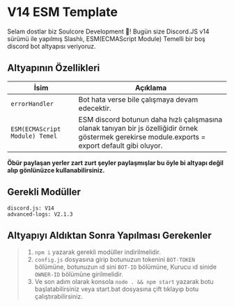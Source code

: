 # V14 ESM Template
Selam dostlar biz Soulcore Development 👋! Bugün size Discord.JS v14 sürümü ile yapılmış Slashlı, ESM(ECMAScript Module) Temelli bir boş discord bot altyapısı veriyoruz.

## Altyapının Özellikleri
| İsim        | Açıklama                              |
|-------------|---------------------------------------|
| `errorHandler`        | Bot hata verse bile çalışmaya devam edecektir.                 |
| `ESM(ECMAScript Module) Temel`        | ESM discord botunun daha hızlı çalışmasına olanak tanıyan bir js özelliğidir örnek göstermek gerekirse module.exports = export default gibi oluyor.                 |

**Öbür paylaşan yerler zart zurt şeyler paylaşmışlar bu öyle bi altyapı değil alıp gönlünüzce kullanabilirsiniz.**

## Gerekli Modüller
```
discord.js: V14
advanced-logs: V2.1.3
```

## Altyapıyı Aldıktan Sonra Yapılması Gerekenler
> 1. `npm i` yazarak gerekli modüller indirilmelidir.
> 2. `config.js` dosyasına girip botunuzun tokenini `BOT-TOKEN` bölümüne, botunuzun ıd sini `BOT-ID` bölümüne, Kurucu ıd sinide `OWNER-ID` bölümüne girilmelidir.
> 3. Ve son adım olarak konsola `node . && npm start` yazarak botu başlatabilirsiniz veya start.bat dosyasına çift tıklayıp botu çalıştırabilirsiniz.

